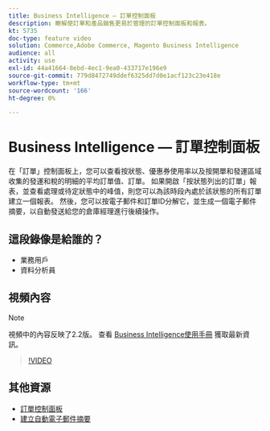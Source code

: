 ```yaml
---
title: Business Intelligence — 訂單控制面板
description: 瞭解使訂單和產品銷售更易於管理的訂單控制面板和報表。
kt: 5735
doc-type: feature video
solution: Commerce,Adobe Commerce, Magento Business Intelligence
audience: all
activity: use
exl-id: 44a41664-8ebd-4ec1-9ea0-433717e196e9
source-git-commit: 779d8472749ddef6325dd7d0e1acf123c23e418e
workflow-type: tm+mt
source-wordcount: '166'
ht-degree: 0%

---
```


# Business Intelligence — 訂單控制面板

在「訂單」控制面板上，您可以查看按狀態、優惠券使用率以及按開單和發運區域收集的發運和稅的明細的平均訂單值、訂單。 如果開啟「按狀態列出的訂單」報表，並查看處理或待定狀態中的峰值，則您可以為該時段內處於該狀態的所有訂單建立一個報表。 然後，您可以按電子郵件和訂單ID分解它，並生成一個電子郵件摘要，以自動發送給您的倉庫經理進行後續操作。


## 這段錄像是給誰的？

- 業務用戶
- 資料分析員

## 視頻內容

>[!NOTE]
>
>視頻中的內容反映了2.2版。 查看 [Business Intelligence使用手冊](https://docs.magento.com/mbi/) 獲取最新資訊。

>[!VIDEO](https://video.tv.adobe.com/v/35989?quality=12&learn=on)

## 其他資源

- [訂單控制面板](https://docs.magento.com/mbi/data-user/dashboards/dashboards-pro.html#orders)
- [建立自動電子郵件摘要](https://docs.magento.com/mbi/data-user/export-data/email-summaries.html)
